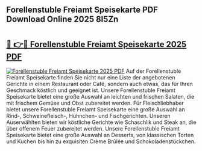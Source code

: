## Forellenstuble Freiamt Speisekarte PDF Download Online 2025 8l5Zn

# <h2><a href="http://gc6eb97.nevu.top/?p=Forellenstuble+Freiamt+Speisekarte">🔗 👉🔴 Forellenstuble Freiamt Speisekarte 2025 PDF</a></h2>

[![Forellenstuble Freiamt Speisekarte 2025 PDF](https://i.imgur.com/dBaPXMq.png)](http://gc6eb97.nevu.top/?p=Forellenstuble+Freiamt+Speisekarte)
Auf der Forellenstuble Freiamt Speisekarte finden Sie nicht nur eine Liste der angebotenen Gerichte in einem Restaurant oder Café, sondern auch etwas, das für Ihren Geschmack köstlich und geeignet ist. Unsere Forellenstuble Freiamt Speisekarte bietet eine große Auswahl an leichten und frischen Salaten, die mit frischem Gemüse und Obst zubereitet werden. Für Fleischliebhaber bietet unsere Forellenstuble Freiamt Speisekarte eine große Auswahl an Rind-, Schweinefleisch-, Hühnchen- und Fischgerichten. Unseren Auserwählten bieten wir köstliche Gerichte wie Schaschlik und Steak an, die über offenem Feuer zubereitet werden. Unsere Forellenstuble Freiamt Speisekarte bietet eine große Auswahl an Desserts, von klassischen Torten und Kuchen bis hin zu exquisiten Crème Brûlée und Schokoladenstückchen.
